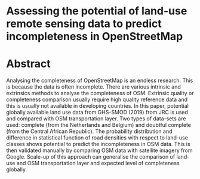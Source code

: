 # Assessing the potential of land-use remote sensing data to predict incompleteness in OpenStreetMap
# Abstract
Analysing the completeness of OpenStreetMap is an endless research. This is because the data is often incomplete. There are various intrinsic and extrinsics methods to analyse the completeness of OSM. Extrinsic quality or completeness comparison usually require high quality reference data and this is usually not available in developing countries. In this paper, potential globally available land use data from GHS-SMOD (2019) from JRC is used and compared with OSM transportation layer. Two types of data-sets are used: complete (from the Netherlands and Belgium) and doubtful complete (from the Central African Republic). The probability distribution and difference in statistical function of road densities with respect to land-use classes shows potential to predict the incompleteness in OSM data. This is then validated manually by comparing OSM data with satellite imagery from Google. Scale-up of this approach can generalise the comparison of land-use and OSM transportation layer and expected level of completeness globally. 
